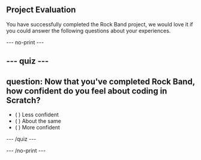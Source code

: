 ## Project Evaluation

You have successfully completed the Rock Band project, we would love it if you could answer the following questions about your experiences.

--- no-print ---

--- quiz ---
---
question: Now that you've completed Rock Band, how confident do you feel about coding in Scratch?
---

- ( ) Less confident
- ( ) About the same
- ( ) More confident

--- /quiz ---

--- /no-print ---
